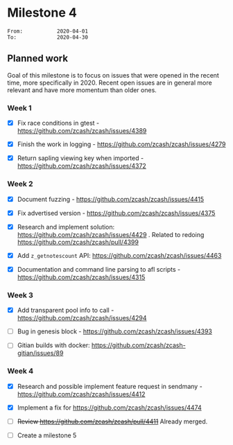 # Milestone 4

```
From:           2020-04-01
To:             2020-04-30
```

## Planned work

Goal of this milestone is to focus on issues that were opened in the recent time, more specifically in 2020. Recent open issues are in general more relevant and have more momentum than older ones. 

### Week 1

- [x] Fix race conditions in gtest - https://github.com/zcash/zcash/issues/4389

- [x] Finish the work in logging - https://github.com/zcash/zcash/issues/4279

- [x] Return sapling viewing key when imported - https://github.com/zcash/zcash/issues/4372

### Week 2

- [x] Document fuzzing - https://github.com/zcash/zcash/issues/4415

- [x] Fix advertised version - https://github.com/zcash/zcash/issues/4375

- [x] Research and implement solution: https://github.com/zcash/zcash/issues/4429 . Related to redoing https://github.com/zcash/zcash/pull/4399

- [x] Add `z_getnotescount` API: https://github.com/zcash/zcash/issues/4463

- [x] Documentation and command line parsing to afl scripts - https://github.com/zcash/zcash/issues/4315

### Week 3

- [x] Add transparent pool info to call - https://github.com/zcash/zcash/issues/4294

- [ ] Bug in genesis block - https://github.com/zcash/zcash/issues/4393

- [ ] Gitian builds with docker: https://github.com/zcash/zcash-gitian/issues/89

### Week 4

- [x] Research and possible implement feature request in sendmany - https://github.com/zcash/zcash/issues/4412

- [x] Implement a fix for https://github.com/zcash/zcash/issues/4474

- [ ] <strike>Review https://github.com/zcash/zcash/pull/4411</strike> Already merged.

- [ ] Create a milestone 5
